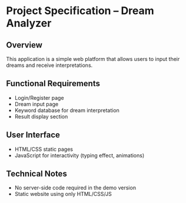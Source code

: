 # Project Specification – Dream Analyzer

## Overview
This application is a simple web platform that allows users to input their dreams and receive interpretations.

## Functional Requirements
- Login/Register page
- Dream input page
- Keyword database for dream interpretation
- Result display section

## User Interface
- HTML/CSS static pages
- JavaScript for interactivity (typing effect, animations)

## Technical Notes
- No server-side code required in the demo version
- Static website using only HTML/CSS/JS

